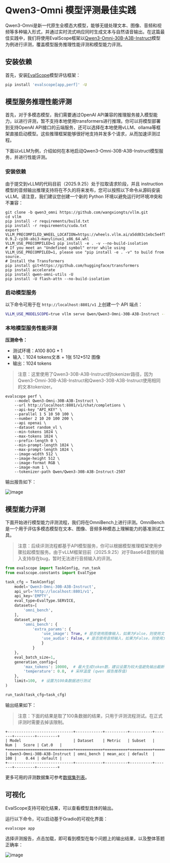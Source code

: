 # Qwen3-Omni 模型评测最佳实践

Qwen3-Omni是新一代原生全模态大模型，能够无缝处理文本、图像、音频和视频等多种输入形式，并通过实时流式响应同时生成文本与自然语音输出。在这篇最佳实践中，我们将使用EvalScope框架以[Qwen3-Omni-30B-A3B-Instruct](https://modelscope.cn/models/Qwen/Qwen3-Omni-30B-A3B-Instruct)模型为例进行评测，覆盖模型服务推理性能评测和模型能力评测。

## 安装依赖

首先，安装[EvalScope](https://github.com/modelscope/evalscope)模型评估框架：

```bash
pip install 'evalscope[app,perf]' -U
```

## 模型服务推理性能评测

首先，对于多模态模型，我们需要通过OpenAI API兼容的推理服务接入模型能力，以进行评测，暂不支持本地使用transformers进行推理。你可以将模型部署到支持OpenAI API接口的云端服务，还可以选择在本地使用vLLM、ollama等框架直接启动模型。这些推理框架能够很好地支持并发多个请求，从而加速评测过程。

下面以vLLM为例，介绍如何在本地启动Qwen3-Omni-30B-A3B-Instruct模型服务，并进行性能评测。

### 安装依赖

由于提交到vLLM的代码目前（2025.9.25）处于拉取请求阶段，并且 instruction 模型的音频输出推理支持将在不久的将来发布，您可以按照以下命令从源码安装 vLLM。请注意，我们建议您创建一个新的 Python 环境以避免运行时环境冲突和不兼容：
```shell
git clone -b qwen3_omni https://github.com/wangxiongts/vllm.git
cd vllm
pip install -r requirements/build.txt
pip install -r requirements/cuda.txt
export VLLM_PRECOMPILED_WHEEL_LOCATION=https://wheels.vllm.ai/a5dd03c1ebc5e4f56f3c9d3dc0436e9c582c978f/vllm-0.9.2-cp38-abi3-manylinux1_x86_64.whl
VLLM_USE_PRECOMPILED=1 pip install -e . -v --no-build-isolation
# If you meet an "Undefined symbol" error while using VLLM_USE_PRECOMPILED=1, please use "pip install -e . -v" to build from source.
# Install the Transformers
pip install git+https://github.com/huggingface/transformers
pip install accelerate
pip install qwen-omni-utils -U
pip install -U flash-attn --no-build-isolation
```

### 启动模型服务
以下命令可用于在 `http://localhost:8801/v1` 上创建一个 API 端点：

```bash
VLLM_USE_MODELSCOPE=true vllm serve Qwen/Qwen3-Omni-30B-A3B-Instruct --port 8801 --dtype bfloat16 --max-model-len 32768 --served-model-name Qwen3-Omni-30B-A3B-Instruct
```

### 本地模型服务性能评测

**压测命令：**

- 测试环境：A100 80G * 1
- 输入：1024 tokens文本 + 1张 512\*512 图像
- 输出：1024 tokens

> 注意：这里使用了Qwen3-30B-A3B-Instruct的tokenizer路径，因为Qwen3-Omni-30B-A3B-Instruct和Qwen3-30B-A3B-Instruct使用相同的文本tokenizer。
```shell
evalscope perf \
    --model Qwen3-Omni-30B-A3B-Instruct \
    --url http://localhost:8801/v1/chat/completions \
    --api-key "API_KEY" \
    --parallel 1 5 10 50 100 \
    --number 2 10 20 100 200 \
    --api openai \
    --dataset random_vl \
    --min-tokens 1024 \
    --max-tokens 1024 \
    --prefix-length 0 \
    --min-prompt-length 1024 \
    --max-prompt-length 1024 \
    --image-width 512 \
    --image-height 512 \
    --image-format RGB \
    --image-num 1 \
    --tokenizer-path Qwen/Qwen3-30B-A3B-Instruct-2507
```

输出报告如下：

![image](https://sail-moe.oss-cn-hangzhou.aliyuncs.com/yunlin/images/evalscope/doc/qwen_omni/eval.png)

## 模型能力评测

下面开始进行模型能力评测流程，我们将在OmniBench上进行评测。OmniBench是一个用于评估多模态模型在文本、图像、音频多种模态上理解能力的基准测试工具。

> 注意：后续评测流程都基于API模型服务，你可以根据模型推理框架使用步骤拉起模型服务。由于vLLM框架目前（2025.9.25）对于Base64音频的输入支持存在bug，暂时无法进行音频输入的评测。

```python
from evalscope import TaskConfig, run_task
from evalscope.constants import EvalType

task_cfg = TaskConfig(
    model='Qwen3-Omni-30B-A3B-Instruct',
    api_url='http://localhost:8801/v1',
    api_key='EMPTY',
    eval_type=EvalType.SERVICE,
    datasets=[
        'omni_bench',
    ],
    dataset_args={
        'omni_bench': {
            'extra_params': {
                'use_image': True, # 是否使用图像输入，如果为False，则使用文本替代图像内容。
                'use_audio': False, # 是否使用音频输入，如果为False，则使用文本替代音频内容。
                }
            }
    },
    eval_batch_size=1,
    generation_config={
        'max_tokens': 10000,  # 最大生成token数，建议设置为较大值避免输出截断
        'temperature': 0.0,  # 采样温度 (qwen 报告推荐值)
    },
    limit=100,  # 设置为100条数据进行测试
)

run_task(task_cfg=task_cfg)
```

输出结果如下：

> 注意：下面的结果是取了100条数据的结果，只用于评测流程测试。在正式评测时需要去掉该限制。
```
+-----------------------------+------------+----------+----------+-------+---------+---------+
| Model                       | Dataset    | Metric   | Subset   |   Num |   Score | Cat.0   |
+=============================+============+==========+==========+=======+=========+=========+
| Qwen3-Omni-30B-A3B-Instruct | omni_bench | mean_acc | default  |   100 |    0.44 | default |
+-----------------------------+------------+----------+----------+-------+---------+---------+ 
```

更多可用的评测数据集可参考[数据集列表](https://evalscope.readthedocs.io/zh-cn/latest/get_started/supported_dataset/llm.html)。

## 可视化

EvalScope支持可视化结果，可以查看模型具体的输出。

运行以下命令，可以启动基于Gradio的可视化界面：

```shell
evalscope app
```

选择评测报告，点击加载，即可看到模型在每个问题上的输出结果，以及整体答题正确率：


![image](https://sail-moe.oss-cn-hangzhou.aliyuncs.com/yunlin/images/evalscope/doc/qwen_omni/detail.png)